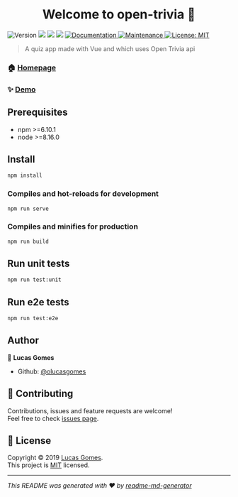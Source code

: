 <h1 align="center">Welcome to open-trivia 👋</h1>
<p>
  <img alt="Version" src="https://img.shields.io/badge/version-0.1.0-blue.svg?cacheSeconds=2592000" />
  <img src="https://img.shields.io/badge/npm-%3E%3D6.10.1-blue.svg" />
  <img src="https://img.shields.io/badge/node-%3E%3D8.16.0-blue.svg" />
  <img src="https://travis-ci.org/olucasgomes/open-trivia.svg?branch=master">
  <a href="https://github.com/olucasgomes/open-trivia#readme" target="_blank">
    <img alt="Documentation" src="https://img.shields.io/badge/documentation-yes-brightgreen.svg" />
  </a>
  <a href="https://github.com/olucasgomes/open-trivia/graphs/commit-activity" target="_blank">
    <img alt="Maintenance" src="https://img.shields.io/badge/Maintained%3F-yes-green.svg" />
  </a>
  <a href="https://github.com/olucasgomes/open-trivia/blob/master/LICENSE" target="_blank">
    <img alt="License: MIT" src="https://img.shields.io/github/license/olucasgomes/open-trivia" />
  </a>
</p>

> A quiz app made with Vue and which uses Open Trivia api

### 🏠 [Homepage](https://github.com/olucasgomes/open-trivia#readme)

### ✨ [Demo](https://open-trivia.herokuapp.com/)

## Prerequisites

- npm >=6.10.1
- node >=8.16.0

## Install

```sh
npm install
```

### Compiles and hot-reloads for development

```sh
npm run serve
```

### Compiles and minifies for production

```sh
npm run build
```

## Run unit tests

```sh
npm run test:unit
```

## Run e2e tests

```sh
npm run test:e2e
```

## Author

👤 **Lucas Gomes**

- Github: [@olucasgomes](https://github.com/olucasgomes)

## 🤝 Contributing

Contributions, issues and feature requests are welcome!<br />Feel free to check [issues page](https://github.com/olucasgomes/open-trivia/issues).

## 📝 License

Copyright © 2019 [Lucas Gomes](https://github.com/olucasgomes).<br />
This project is [MIT](https://github.com/olucasgomes/open-trivia/blob/master/LICENSE) licensed.

***
_This README was generated with ❤️ by [readme-md-generator](https://github.com/kefranabg/readme-md-generator)_

